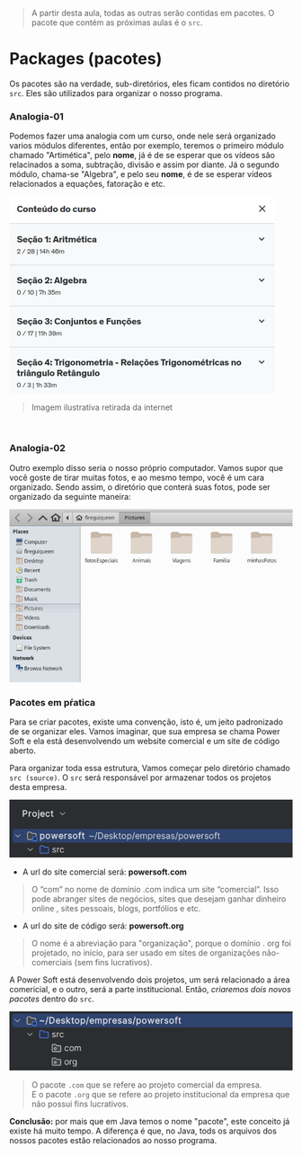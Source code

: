 > A partir desta aula, todas as outras serão contidas em pacotes. O pacote que contém as próximas aulas é o `src`. 

# Packages (pacotes)
Os pacotes são na verdade, sub-diretórios, eles ficam contidos no diretório `src`. Eles são 
utilizados para organizar o nosso programa. 

### Analogia-01
Podemos fazer uma analogia com um curso, onde nele será organizado varios módulos diferentes, então por exemplo,
teremos o primeiro módulo chamado "Artimética", pelo __nome__, já é de se esperar que os vídeos são relacinados a soma, subtração, divisão e assim por diante.
Já o segundo módulo, chama-se "Algebra", e pelo seu __nome__, é de se esperar vídeos relacionados a equações, fatoração e etc.

![analogia-01](./others/explicacaoPackges.png)
> Imagem ilustrativa retirada da internet

<br>

### Analogia-02
Outro exemplo disso seria o nosso próprio computador. Vamos supor que você goste de tirar muitas
fotos, e ao mesmo tempo, você é um cara organizado. Sendo assim, o diretório que conterá suas fotos, pode ser
organizado da seguinte maneira:

![analogia-02](./others/img.png)

### Pacotes em pŕatica
Para se criar pacotes, existe uma convenção, isto é, um jeito padronizado de se organizar eles.
Vamos imaginar, que sua empresa se chama Power Soft e ela está desenvolvendo um website comercial e um site
de código aberto. 

Para organizar toda essa estrutura, Vamos começar pelo diretório chamado `src (source)`.
O `src` será responsável por armazenar todos os projetos desta empresa.

![explicacao-src](./others/src.png)

- A url do site comercial será: __powersoft.com__ 
> O “com” no nome de domínio .com indica um site “comercial”. Isso pode abranger sites de negócios, sites que desejam ganhar dinheiro online , sites pessoais, blogs, portfólios e etc.

- A url do site de código será: __powersoft.org__
> O nome é a abreviação para "organização", porque o domínio . org foi projetado, no início, para ser usado em sites de organizações não-comerciais (sem fins lucrativos).

A Power Soft está desenvolvendo dois projetos, um será relacionado a área comericial, e o outro, será a parte institucional.
Então, _criaremos dois novos pacotes_ dentro do `src`. 

![explicacao-packages](./others/srcPackages.png)
> O pacote `.com` que se refere ao projeto comercial da empresa. <br>
> E o pacote `.org` que se refere ao projeto institucional da empresa que não possui fins lucrativos.



__Conclusão:__ por mais que em Java temos o nome "pacote", este conceito já existe há muito tempo.
A diferença é que, no Java, tods os arquivos dos nossos pacotes estão relacionados ao nosso programa.

